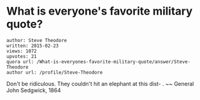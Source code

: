 # What is everyone's favorite military quote?

	author: Steve Theodore
	written: 2015-02-23
	views: 1072
	upvotes: 21
	quora url: /What-is-everyones-favorite-military-quote/answer/Steve-Theodore
	author url: /profile/Steve-Theodore


Don't be ridiculous. They couldn't hit an elephant at this dist-
.
~~ General John Sedgwick, 1864

